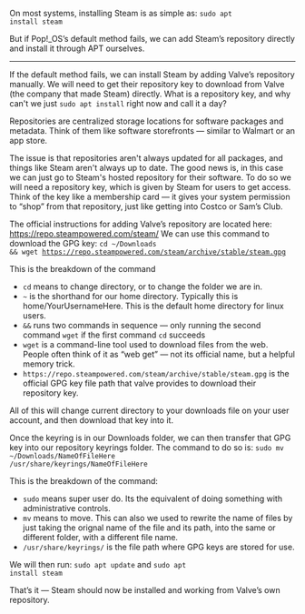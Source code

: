 On most systems, installing Steam is as simple as:
<code>sudo apt install steam</code>

But if Pop!_OS’s default method fails, we can add Steam’s repository directly and install it through APT ourselves.

---

If the default method fails, we can install Steam by adding Valve’s repository manually. We will need to get their repository key to download from Valve (the company that made Steam) directly.
What is a repository key, and why can't we just <code>sudo apt install</code> right now and call it a day?

Repositories are centralized storage locations for software packages and metadata. Think of them like software storefronts — similar to Walmart or an app store.

The issue is that repositories aren't always updated for all packages, and things like Steam aren't always up to date. The good news is, in this case we can just go to Steam's hosted repository for their software.
To do so we will need a repository key, which is given by Steam for users to get access. Think of the key like a membership card — it gives your system permission to “shop” from that repository, just like getting into Costco or Sam’s Club.

The official instructions for adding Valve’s repository are located here: https://repo.steampowered.com/steam/
We can use this command to download the GPG key:
<code>cd ~/Downloads && wget https://repo.steampowered.com/steam/archive/stable/steam.gpg</code>

This is the breakdown of the command
- `cd` means to change directory, or to change the folder we are in.
- `~` is the shorthand for our home directory. Typically this is home/YourUsernameHere. This is the default home directory for linux users.
- `&&` runs two commands in sequence — only running the second command `wget` if the first command `cd` succeeds
- `wget` is a command-line tool used to download files from the web. People often think of it as “web get” — not its official name, but a helpful memory trick.
- `https://repo.steampowered.com/steam/archive/stable/steam.gpg` is the official GPG key file path that valve provides to download their repository key.

All of this will change current directory to your downloads file on your user account, and then download that key into it.

Once the keyring is in our Downloads folder, we can then transfer that GPG key into our repository keyrings folder. The command to do so is:
<code>sudo mv ~/Downloads/NameOfFileHere /usr/share/keyrings/NameOfFileHere</code>

This is the breakdown of the command:
- `sudo` means super user do. Its the equivalent of doing something with administrative controls.
- `mv` means to move. This can also we used to rewrite the name of files by just taking the orignal name of the file and its path, into the same or different folder, with a different file name.
- `/usr/share/keyrings/` is the file path where GPG keys are stored for use.

We will then run:
<code>sudo apt update</code> and
<code>sudo apt install steam</code>

That’s it — Steam should now be installed and working from Valve’s own repository.

